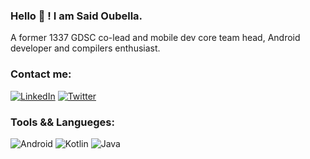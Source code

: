 ### Hello 👋 ! I am Said Oubella.

A former 1337 GDSC co-lead and mobile dev core team head, Android developer and compilers enthusiast.

### Contact me:

[![LinkedIn](https://img.shields.io/badge/linkedin-%230077B5.svg?style=for-the-badge&logo=linkedin&logoColor=white)](https://www.linkedin.com/in/saidooubella)
[![Twitter](https://img.shields.io/badge/Twitter-%231DA1F2.svg?style=for-the-badge&logo=Twitter&logoColor=white)](https://twitter.com/saidooubella)

### Tools && Langueges:

![Android](https://img.shields.io/badge/Android-3DDC84?style=for-the-badge&logo=android&logoColor=white)
![Kotlin](https://img.shields.io/badge/kotlin-%237F52FF.svg?style=for-the-badge&logo=kotlin&logoColor=white)
![Java](https://img.shields.io/badge/java-%23ED8B00.svg?style=for-the-badge&logo=java&logoColor=white)
